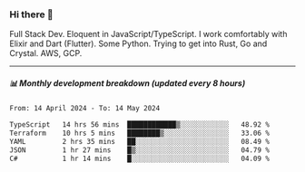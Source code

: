 ### Hi there 👋

Full Stack Dev. Eloquent in JavaScript/TypeScript. I work comfortably with Elixir and Dart (Flutter). Some Python. Trying to get into Rust, Go and Crystal. AWS, GCP.

***

##### 📊 Monthly development breakdown (updated every 8 hours)

<!--START_SECTION:waka-->

```txt
From: 14 April 2024 - To: 14 May 2024

TypeScript   14 hrs 56 mins  ████████████▒░░░░░░░░░░░░   48.92 %
Terraform    10 hrs 5 mins   ████████▒░░░░░░░░░░░░░░░░   33.06 %
YAML         2 hrs 35 mins   ██░░░░░░░░░░░░░░░░░░░░░░░   08.49 %
JSON         1 hr 27 mins    █▒░░░░░░░░░░░░░░░░░░░░░░░   04.79 %
C#           1 hr 14 mins    █░░░░░░░░░░░░░░░░░░░░░░░░   04.09 %
```

<!--END_SECTION:waka-->
